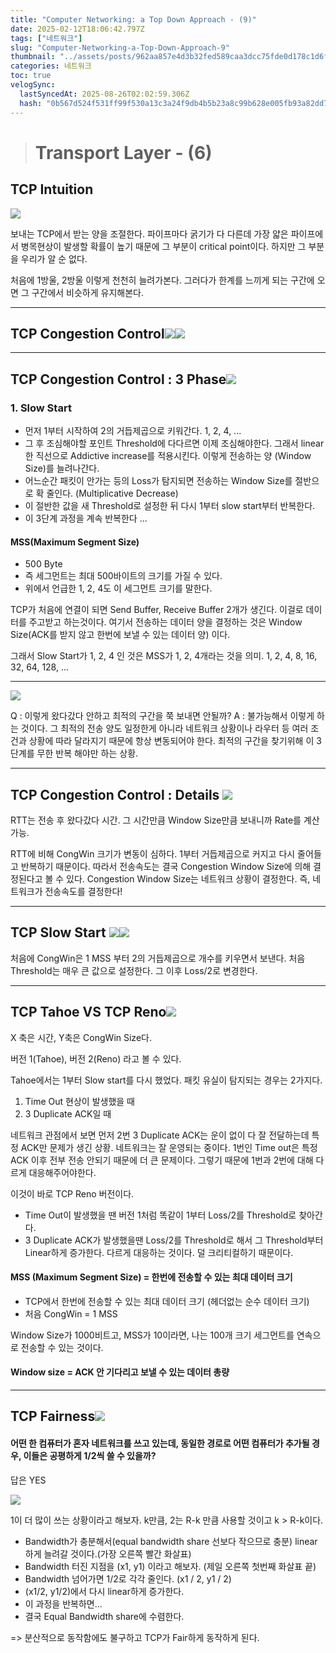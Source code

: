 ```yaml
---
title: "Computer Networking: a Top Down Approach - (9)"
date: 2025-02-12T18:06:42.797Z
tags: ["네트워크"]
slug: "Computer-Networking-a-Top-Down-Approach-9"
thumbnail: "../assets/posts/962aa857e4d3b32fed589caa3dcc75fde0d178c1d6f053658885c2e444518486.png"
categories: 네트워크
toc: true
velogSync:
  lastSyncedAt: 2025-08-26T02:02:59.306Z
  hash: "0b567d524f531ff99f530a13c3a24f9db4b5b23a8c99b628e005fb93a82dd7ba"
---
```


> # Transport Layer - (6)

## TCP Intuition

![](/assets/posts/325e9d3ca1c3ae439a94f85dd84723ae981e422a1eacc41649eea67e82144e46.png)

보내는 TCP에서 받는 양을 조절한다. 파이프마다 굵기가 다 다른데 가장 얇은 파이프에서 병목현상이 발생할 확률이 높기 때문에 그 부분이 critical point이다. 하지만 그 부분을 우리가 알 순 없다. 

처음에 1방울, 2방울 이렇게 천천히 늘려가본다. 그러다가 한계를 느끼게 되는 구간에 오면 그 구간에서 비슷하게 유지해본다. 

---

## TCP Congestion Control![](/assets/posts/5f766132143c900ab9b615f2f2c5a6ccbbef8add791e9e47feaf97dfc497497d.png)![](/assets/posts/3fc5f37e34cc1ddcd2097a004480e79f50c9f987406cb45430e162718cf271db.png)

---

## TCP Congestion Control : 3 Phase![](/assets/posts/c8eafdd051ce9ae3031b334ba8e7f68488f591c6aa232b7223458af57a5378fb.png)

### 1. Slow Start
- 먼저 1부터 시작하여 2의 거듭제곱으로 키워간다. 1, 2, 4, ... 
- 그 후 조심해야할 포인트 Threshold에 다다르면 이제 조심해야한다. 그래서 linear한 직선으로 Addictive increase를 적용시킨다. 이렇게 전송하는 양 (Window Size)를 늘려나간다.
- 어느순간 패킷이 안가는 등의 Loss가 탐지되면 전송하는 Window Size를 절반으로 확 줄인다. (Multiplicative Decrease)
- 이 절반한 값을 새 Threshold로 설정한 뒤 다시 1부터 slow start부터 반복한다.
- 이 3단계 과정을 계속 반복한다 ... 

#### MSS(Maximum Segment Size)
- 500 Byte
- 즉 세그먼트는 최대 500바이트의 크기를 가질 수 있다.
- 위에서 언급한 1, 2, 4도 이 세그먼트 크기를 말한다. 

TCP가 처음에 연결이 되면 Send Buffer, Receive Buffer 2개가 생긴다. 이걸로 데이터를 주고받고 하는것이다. 여기서 전송하는 데이터 양을 결정하는 것은 Window Size(ACK를 받지 않고 한번에 보낼 수 있는 데이터 양) 이다. 

그래서 Slow Start가 1, 2, 4 인 것은 MSS가 1, 2, 4개라는 것을 의미. 
1, 2, 4, 8, 16, 32, 64, 128, ...

---

![](/assets/posts/f7e61fc35bf547d0eaee93de01fe7f451ae2e73352b3da99d5a811004224f75b.png)

Q : 이렇게 왔다갔다 안하고 최적의 구간을 쭉 보내면 안될까?
A : 불가능해서 이렇게 하는 것이다. 그 최적의 전송 양도 일정한게 아니라 네트워크 상황이나 라우터 등 여러 조건과 상황에 따라 달라지기 때문에 항상 변동되어야 한다. 최적의 구간을 찾기위해 이 3단계를 무한 반복 해야만 하는 상황.

---

## TCP Congestion Control : Details ![](/assets/posts/fc0de6b15800f825c9ec003afe10099cfcbf1255d116a6acce9e5b960d7f568f.png)

RTT는 전송 후 왔다갔다 시간. 그 시간만큼 Window Size만큼 보내니까 Rate를 계산가능.

RTT에 비해 CongWin 크기가 변동이 심하다. 1부터 거듭제곱으로 커지고 다시 줄어들고 반복하기 때문이다. 따라서 전송속도는 결국 Congestion Window Size에 의해 결정된다고 볼 수 있다. Congestion Window Size는 네트워크 상황이 결정한다. 즉, 네트워크가 전송속도를 결정한다!

---

## TCP Slow Start ![](/assets/posts/c286446412f92cce232b70ce5381a2bf8d5273087d42d2b282ec556bea483792.png)![](/assets/posts/06adb3ffd9e8afda660e79a6d379269bd8c8be8cc305eb60b5aa10dbe8b15bbd.png)

처음에 CongWin은 1 MSS 부터 2의 거듭제곱으로 개수를 키우면서 보낸다.
처음 Threshold는 매우 큰 값으로 설정한다. 그 이후 Loss/2로 변경한다.

---

## TCP Tahoe VS TCP Reno![](/assets/posts/e229e47e4fcff0d952732e211ab82113b368ae289bc71ed2d4e27b1588ee679d.png)

X 축은 시간, Y축은 CongWin Size다.

버전 1(Tahoe), 버전 2(Reno) 라고 볼 수 있다.

Tahoe에서는 1부터 Slow start를 다시 했었다. 패킷 유실이 탐지되는 경우는 2가지다.

1. Time Out 현상이 발생했을 때
2. 3 Duplicate ACK일 때

네트워크 관점에서 보면 먼저 2번 3 Duplicate ACK는 운이 없이 다 잘 전달하는데 특정 ACK만 문제가 생긴 상황. 네트워크는 잘 운영되는 중이다. 1번인 Time out은 특정 ACK 이후 전부 전송 안되기 때문에 더 큰 문제이다. 그렇기 때문에 1번과 2번에 대해 다르게 대응해주어야한다. 

이것이 바로 TCP Reno 버전이다.
- Time Out이 발생했을 땐 버전 1처럼 똑같이 1부터 Loss/2를 Threshold로 찾아간다.
- 3 Duplicate ACK가 발생했을땐 Loss/2를 Threshold로 해서 그 Threshold부터 Linear하게 증가한다. 다르게 대응하는 것이다. 덜 크리티컬하기 때문이다.

#### MSS (Maximum Segment Size) = 한번에 전송할 수 있는 최대 데이터 크기
- TCP에서 한번에 전송할 수 있는 최대 데이터 크기 (헤더없는 순수 데이터 크기)
- 처음 CongWin = 1 MSS

Window Size가 1000비트고, MSS가 10이라면, 나는 100개 크기 세그먼트를 연속으로 전송할 수 있는 것이다.

#### Window size = ACK 안 기다리고 보낼 수 있는 데이터 총량

---

## TCP Fairness![](/assets/posts/5e3fa9e5bc78d7052964d9dcff20d5e7401a25e9fc87d2a3b8d66de285a09ea2.png)
#### 어떤 한 컴퓨터가 혼자 네트워크를 쓰고 있는데, 동일한 경로로 어떤 컴퓨터가 추가될 경우, 이들은 공평하게 1/2씩 쓸 수 있을까?
답은 YES

![](/assets/posts/1a9b0f7df5d86d572c52cdd365f673c84eb6abb663df2c625340e01e41594aa9.png)

1이 더 많이 쓰는 상황이라고 해보자. k만큼, 2는 R-k 만큼 사용할 것이고 k > R-k이다.

- Bandwidth가 충분해서(equal bandwidth share 선보다 작으므로 충분) linear하게 늘려갈 것이다.(가장 오른쪽 빨간 화살표)
- Bandwidth 터진 지점을 (x1, y1) 이라고 해보자. (제일 오른쪽 첫번째 화살표 끝)
- Bandwidth 넘어가면 1/2로 각각 줄인다. (x1 / 2, y1 / 2) 
- (x1/2, y1/2)에서 다시 linear하게 증가한다. 
- 이 과정을 반복하면...
- 결국 Equal Bandwidth share에 수렴한다.

=> 분산적으로 동작함에도 불구하고 TCP가 Fair하게 동작하게 된다. 